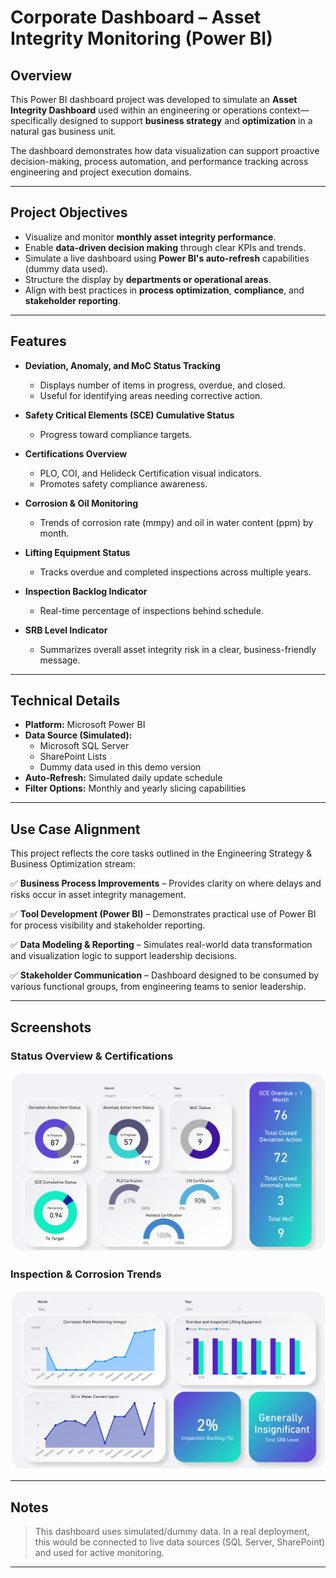 # Corporate Dashboard – Asset Integrity Monitoring (Power BI)

## Overview

This Power BI dashboard project was developed to simulate an **Asset Integrity Dashboard** used within an engineering or operations context—specifically designed to support **business strategy** and **optimization** in a natural gas business unit.

The dashboard demonstrates how data visualization can support proactive decision-making, process automation, and performance tracking across engineering and project execution domains.

---

## Project Objectives

- Visualize and monitor **monthly asset integrity performance**.
- Enable **data-driven decision making** through clear KPIs and trends.
- Simulate a live dashboard using **Power BI's auto-refresh** capabilities (dummy data used).
- Structure the display by **departments or operational areas**.
- Align with best practices in **process optimization**, **compliance**, and **stakeholder reporting**.

---

## Features

- **Deviation, Anomaly, and MoC Status Tracking**
    - Displays number of items in progress, overdue, and closed.
    - Useful for identifying areas needing corrective action.

- **Safety Critical Elements (SCE) Cumulative Status**
    - Progress toward compliance targets.

- **Certifications Overview**
    - PLO, COI, and Helideck Certification visual indicators.
    - Promotes safety compliance awareness.

- **Corrosion & Oil Monitoring**
    - Trends of corrosion rate (mmpy) and oil in water content (ppm) by month.

- **Lifting Equipment Status**
    - Tracks overdue and completed inspections across multiple years.

- **Inspection Backlog Indicator**
    - Real-time percentage of inspections behind schedule.

- **SRB Level Indicator**
    - Summarizes overall asset integrity risk in a clear, business-friendly message.

---

## Technical Details

- **Platform:** Microsoft Power BI
- **Data Source (Simulated):**
    - Microsoft SQL Server
    - SharePoint Lists
    - Dummy data used in this demo version
- **Auto-Refresh:** Simulated daily update schedule
- **Filter Options:** Monthly and yearly slicing capabilities

---

## Use Case Alignment

This project reflects the core tasks outlined in the Engineering Strategy & Business Optimization stream:

✅ **Business Process Improvements** – Provides clarity on where delays and risks occur in asset integrity management.

✅ **Tool Development (Power BI)** – Demonstrates practical use of Power BI for process visibility and stakeholder reporting.

✅ **Data Modeling & Reporting** – Simulates real-world data transformation and visualization logic to support leadership decisions.

✅ **Stakeholder Communication** – Dashboard designed to be consumed by various functional groups, from engineering teams to senior leadership.

---

## Screenshots

### Status Overview & Certifications
![Dashboard Overview](./assets/Status-1.png)

### Inspection & Corrosion Trends
![Trends](./assets/Trends-1.png)

---

## Notes

> This dashboard uses simulated/dummy data. In a real deployment, this would be connected to live data sources (SQL Server, SharePoint) and used for active monitoring.

---


